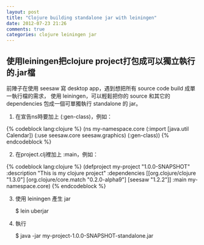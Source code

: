 ```yaml
---
layout: post
title: "Clojure building standalone jar with leiningen"
date: 2012-07-23 21:26
comments: true
categories: clojure leiningen jar
---
```

## 使用leiningen把clojure project打包成可以獨立執行的.jar檔

<!-- more -->

前陣子在使用 seesaw 寫 desktop app，遇到想把所有 source code build 成單一執行檔的需求，
使用 leiningen，可以輕鬆把你的 source 和其它的 dependencies 包成一個可單獨執行 standalone 的 jar。

1. 在宣告ns時要加上 (:gen-class)，例如：

{% codeblock lang:clojure %}
(ns my-namespace.core
  (:import [java.util Calendar])
  (:use seesaw.core
        seesaw.graphics)
  (:gen-class))
{% endcodeblock %}

2. 在project.clj裡加上 :main，例如：

{% codeblock lang:clojure %}
(defproject my-project "1.0.0-SNAPSHOT"
  :description "This is my clojure project"
  :dependencies [[org.clojure/clojure "1.3.0"]
                 [org.clojure/core.match "0.2.0-alpha9"]
                 [seesaw "1.2.2"]]
  :main my-namespace.core)
{% endcodeblock %}

3. 使用 leiningen 產生 jar

     $ lein uberjar

4. 執行

     $ java -jar my-project-1.0.0-SNAPSHOT-standalone.jar

